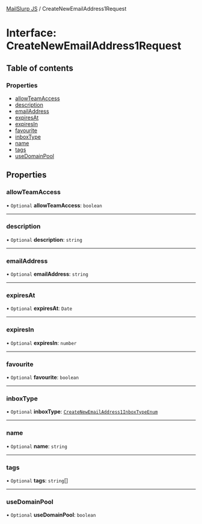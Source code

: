 [MailSlurp JS](../README.md) / CreateNewEmailAddress1Request

# Interface: CreateNewEmailAddress1Request

## Table of contents

### Properties

- [allowTeamAccess](CreateNewEmailAddress1Request.md#allowteamaccess)
- [description](CreateNewEmailAddress1Request.md#description)
- [emailAddress](CreateNewEmailAddress1Request.md#emailaddress)
- [expiresAt](CreateNewEmailAddress1Request.md#expiresat)
- [expiresIn](CreateNewEmailAddress1Request.md#expiresin)
- [favourite](CreateNewEmailAddress1Request.md#favourite)
- [inboxType](CreateNewEmailAddress1Request.md#inboxtype)
- [name](CreateNewEmailAddress1Request.md#name)
- [tags](CreateNewEmailAddress1Request.md#tags)
- [useDomainPool](CreateNewEmailAddress1Request.md#usedomainpool)

## Properties

### allowTeamAccess

• `Optional` **allowTeamAccess**: `boolean`

___

### description

• `Optional` **description**: `string`

___

### emailAddress

• `Optional` **emailAddress**: `string`

___

### expiresAt

• `Optional` **expiresAt**: `Date`

___

### expiresIn

• `Optional` **expiresIn**: `number`

___

### favourite

• `Optional` **favourite**: `boolean`

___

### inboxType

• `Optional` **inboxType**: [`CreateNewEmailAddress1InboxTypeEnum`](../enums/CreateNewEmailAddress1InboxTypeEnum.md)

___

### name

• `Optional` **name**: `string`

___

### tags

• `Optional` **tags**: `string`[]

___

### useDomainPool

• `Optional` **useDomainPool**: `boolean`
